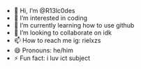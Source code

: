 - 👋 Hi, I’m @R13lc0des
- 👀 I’m interested in coding
- 🌱 I’m currently learning how to use github
- 💞️ I’m looking to collaborate on idk
- 📫 How to reach me ig: rielxzs
- 😄 Pronouns: he/him
- ⚡ Fun fact: i luv ict subject

<!---
R13lc0des/R13lc0des is a ✨ special ✨ repository because its `README.md` (this file) appears on your GitHub profile.
You can click the Preview link to take a look at your changes.
--->
